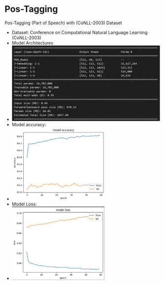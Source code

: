 # Pos-Tagging
Pos-Tagging (Part of Speech) with (CoNLL-2003) Dataset
- Dataset: Conference on Computational Natural Language Learning (CoNLL-2003)
- Model Architectures
- ![Example Image](model.png)
- Model accuracy:
- <img src="model_accuracy.png" alt="Sample Image" width="300"/>
- Model Loss:
- <img src="model_loss.png" alt="Sample Image" width="300"/>
